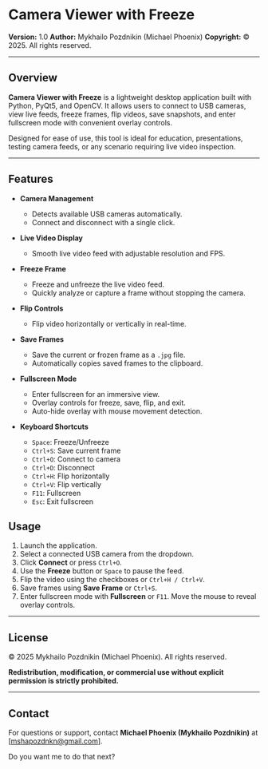 # Camera Viewer with Freeze

**Version:** 1.0
**Author:** Mykhailo Pozdnikin (Michael Phoenix)
**Copyright:** © 2025. All rights reserved.

---

## Overview

**Camera Viewer with Freeze** is a lightweight desktop application built with Python, PyQt5, and OpenCV. It allows users to connect to USB cameras, view live feeds, freeze frames, flip videos, save snapshots, and enter fullscreen mode with convenient overlay controls.

Designed for ease of use, this tool is ideal for education, presentations, testing camera feeds, or any scenario requiring live video inspection.

---

## Features

* **Camera Management**

  * Detects available USB cameras automatically.
  * Connect and disconnect with a single click.

* **Live Video Display**

  * Smooth live video feed with adjustable resolution and FPS.

* **Freeze Frame**

  * Freeze and unfreeze the live video feed.
  * Quickly analyze or capture a frame without stopping the camera.

* **Flip Controls**

  * Flip video horizontally or vertically in real-time.

* **Save Frames**

  * Save the current or frozen frame as a `.jpg` file.
  * Automatically copies saved frames to the clipboard.

* **Fullscreen Mode**

  * Enter fullscreen for an immersive view.
  * Overlay controls for freeze, save, flip, and exit.
  * Auto-hide overlay with mouse movement detection.

* **Keyboard Shortcuts**

  * `Space`: Freeze/Unfreeze
  * `Ctrl+S`: Save current frame
  * `Ctrl+O`: Connect to camera
  * `Ctrl+D`: Disconnect
  * `Ctrl+H`: Flip horizontally
  * `Ctrl+V`: Flip vertically
  * `F11`: Fullscreen
  * `Esc`: Exit fullscreen

## Usage

1. Launch the application.
2. Select a connected USB camera from the dropdown.
3. Click **Connect** or press `Ctrl+O`.
4. Use the **Freeze** button or `Space` to pause the feed.
5. Flip the video using the checkboxes or `Ctrl+H / Ctrl+V`.
6. Save frames using **Save Frame** or `Ctrl+S`.
7. Enter fullscreen mode with **Fullscreen** or `F11`. Move the mouse to reveal overlay controls.

---

## License

© 2025 Mykhailo Pozdnikin (Michael Phoenix). All rights reserved.

**Redistribution, modification, or commercial use without explicit permission is strictly prohibited.**

---

## Contact

For questions or support, contact **Michael Phoenix (Mykhailo Pozdnikin)** at [mshapozdnkn@gmail.com].


Do you want me to do that next?
